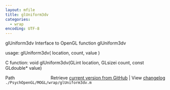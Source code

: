 ```yaml
---
layout: mfile
title: glUniform3dv
categories:
  - wrap
encoding: UTF-8
---
```


glUniform3dv  Interface to OpenGL function glUniform3dv  

usage:  glUniform3dv( location, count, value )  

C function:  void glUniform3dv(GLint location, GLsizei count, const GLdouble\* value)  


<div class="code_header" style="text-align:right;">
  <span style="float:left;">Path&nbsp;&nbsp;</span> <span class="counter">Retrieve <a href=
  "https://raw.github.com/Psychtoolbox-3/Psychtoolbox-3/beta/./PsychOpenGL/MOGL/wrap/glUniform3dv.m">current version from GitHub</a> | View <a href=
  "https://github.com/Psychtoolbox-3/Psychtoolbox-3/commits/beta/./PsychOpenGL/MOGL/wrap/glUniform3dv.m">changelog</a></span>
</div>
<div class="code">
  <code>./PsychOpenGL/MOGL/wrap/glUniform3dv.m</code>
</div>
